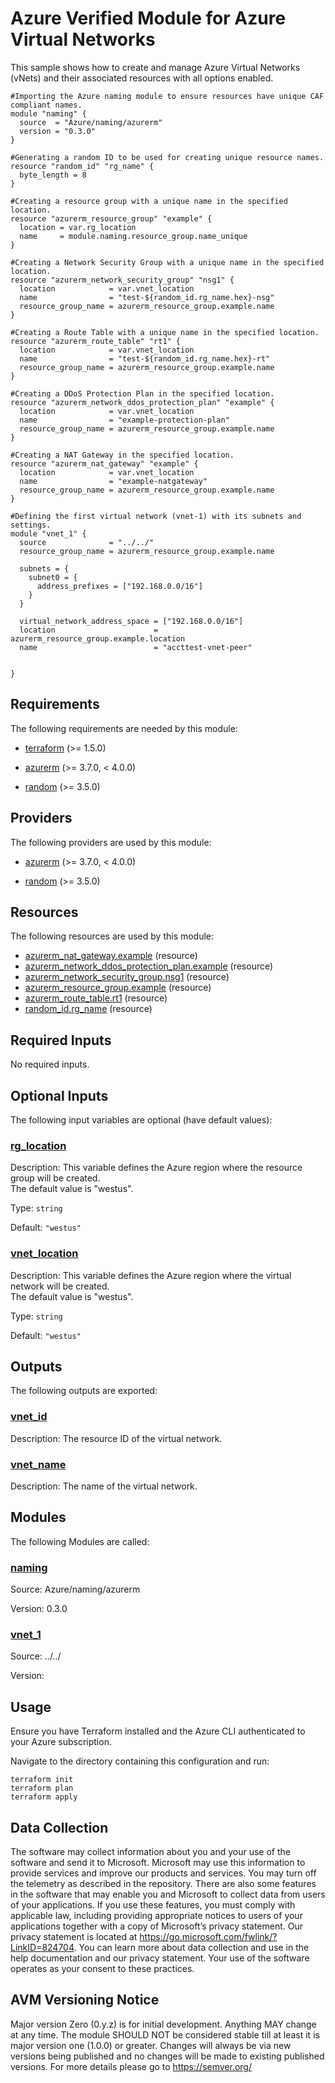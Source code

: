 <!-- BEGIN_TF_DOCS -->
# Azure Verified Module for Azure Virtual Networks

This sample shows how to create and manage Azure Virtual Networks (vNets) and their associated resources with all options enabled.

```hcl
#Importing the Azure naming module to ensure resources have unique CAF compliant names.
module "naming" {
  source  = "Azure/naming/azurerm"
  version = "0.3.0"
}

#Generating a random ID to be used for creating unique resource names.
resource "random_id" "rg_name" {
  byte_length = 8
}

#Creating a resource group with a unique name in the specified location.
resource "azurerm_resource_group" "example" {
  location = var.rg_location
  name     = module.naming.resource_group.name_unique
}

#Creating a Network Security Group with a unique name in the specified location.
resource "azurerm_network_security_group" "nsg1" {
  location            = var.vnet_location
  name                = "test-${random_id.rg_name.hex}-nsg"
  resource_group_name = azurerm_resource_group.example.name
}

#Creating a Route Table with a unique name in the specified location.
resource "azurerm_route_table" "rt1" {
  location            = var.vnet_location
  name                = "test-${random_id.rg_name.hex}-rt"
  resource_group_name = azurerm_resource_group.example.name
}

#Creating a DDoS Protection Plan in the specified location.
resource "azurerm_network_ddos_protection_plan" "example" {
  location            = var.vnet_location
  name                = "example-protection-plan"
  resource_group_name = azurerm_resource_group.example.name
}

#Creating a NAT Gateway in the specified location.
resource "azurerm_nat_gateway" "example" {
  location            = var.vnet_location
  name                = "example-natgateway"
  resource_group_name = azurerm_resource_group.example.name
}

#Defining the first virtual network (vnet-1) with its subnets and settings.
module "vnet_1" {
  source              = "../../"
  resource_group_name = azurerm_resource_group.example.name

  subnets = {
    subnet0 = {
      address_prefixes = ["192.168.0.0/16"]
    }
  }

  virtual_network_address_space = ["192.168.0.0/16"]
  location                      = azurerm_resource_group.example.location
  name                          = "accttest-vnet-peer"


}
```

<!-- markdownlint-disable MD033 -->
## Requirements

The following requirements are needed by this module:

- <a name="requirement_terraform"></a> [terraform](#requirement\_terraform) (>= 1.5.0)

- <a name="requirement_azurerm"></a> [azurerm](#requirement\_azurerm) (>= 3.7.0, < 4.0.0)

- <a name="requirement_random"></a> [random](#requirement\_random) (>= 3.5.0)

## Providers

The following providers are used by this module:

- <a name="provider_azurerm"></a> [azurerm](#provider\_azurerm) (>= 3.7.0, < 4.0.0)

- <a name="provider_random"></a> [random](#provider\_random) (>= 3.5.0)

## Resources

The following resources are used by this module:

- [azurerm_nat_gateway.example](https://registry.terraform.io/providers/hashicorp/azurerm/latest/docs/resources/nat_gateway) (resource)
- [azurerm_network_ddos_protection_plan.example](https://registry.terraform.io/providers/hashicorp/azurerm/latest/docs/resources/network_ddos_protection_plan) (resource)
- [azurerm_network_security_group.nsg1](https://registry.terraform.io/providers/hashicorp/azurerm/latest/docs/resources/network_security_group) (resource)
- [azurerm_resource_group.example](https://registry.terraform.io/providers/hashicorp/azurerm/latest/docs/resources/resource_group) (resource)
- [azurerm_route_table.rt1](https://registry.terraform.io/providers/hashicorp/azurerm/latest/docs/resources/route_table) (resource)
- [random_id.rg_name](https://registry.terraform.io/providers/hashicorp/random/latest/docs/resources/id) (resource)

<!-- markdownlint-disable MD013 -->
## Required Inputs

No required inputs.

## Optional Inputs

The following input variables are optional (have default values):

### <a name="input_rg_location"></a> [rg\_location](#input\_rg\_location)

Description: This variable defines the Azure region where the resource group will be created.  
The default value is "westus".

Type: `string`

Default: `"westus"`

### <a name="input_vnet_location"></a> [vnet\_location](#input\_vnet\_location)

Description: This variable defines the Azure region where the virtual network will be created.  
The default value is "westus".

Type: `string`

Default: `"westus"`

## Outputs

The following outputs are exported:

### <a name="output_vnet_id"></a> [vnet\_id](#output\_vnet\_id)

Description: The resource ID of the virtual network.

### <a name="output_vnet_name"></a> [vnet\_name](#output\_vnet\_name)

Description: The name of the virtual network.

## Modules

The following Modules are called:

### <a name="module_naming"></a> [naming](#module\_naming)

Source: Azure/naming/azurerm

Version: 0.3.0

### <a name="module_vnet_1"></a> [vnet\_1](#module\_vnet\_1)

Source: ../../

Version:

## Usage

Ensure you have Terraform installed and the Azure CLI authenticated to your Azure subscription.

Navigate to the directory containing this configuration and run:

```
terraform init
terraform plan
terraform apply
```

<!-- markdownlint-disable-next-line MD041 -->
## Data Collection

The software may collect information about you and your use of the software and send it to Microsoft. Microsoft may use this information to provide services and improve our products and services. You may turn off the telemetry as described in the repository. There are also some features in the software that may enable you and Microsoft to collect data from users of your applications. If you use these features, you must comply with applicable law, including providing appropriate notices to users of your applications together with a copy of Microsoft’s privacy statement. Our privacy statement is located at <https://go.microsoft.com/fwlink/?LinkID=824704>. You can learn more about data collection and use in the help documentation and our privacy statement. Your use of the software operates as your consent to these practices.

## AVM Versioning Notice

Major version Zero (0.y.z) is for initial development. Anything MAY change at any time. The module SHOULD NOT be considered stable till at least it is major version one (1.0.0) or greater. Changes will always be via new versions being published and no changes will be made to existing published versions. For more details please go to https://semver.org/
<!-- END_TF_DOCS -->